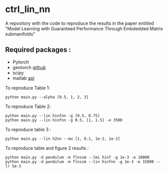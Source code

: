# ctrl_lin_nn

A repository with the code to reproduce the results in the paper entitled "Model Learning with Guaranteed Performance Through Embdedded Matrix submanifolds"

## Required packages : 
+ Pytorch
+ geotorch [github](https://github.com/lezcano/geotorch/tree/master)
+ scipy
+ matlab [api](https://www.mathworks.com/help/matlab/matlab_external/install-the-matlab-engine-for-python.html)

To reproduce Table 1:
```
python main.py --alpha [0.5, 1, 2, 3]
```

To reproduce Table 2:
```
python main.py --lin hinfnn -g [0.5, 0.75]
python main.py --lin hinfnn -g 0.5, [1, 1.5] -e 3500
```

To reproduce table 3 :
```
python main.py --lin h2nn --mu [1, 0.1, 1e-2, 1e-3]
```

To reproduce table  and figure 2 results : 
```
python main.py -d pendulum -m flnssm --lmi hinf -g 1e-3 -e 10000
python main.py -d pendulum -m flnssm --lin hinfnn -g 1e-3 -e 15000 --lr 5e-3
```

